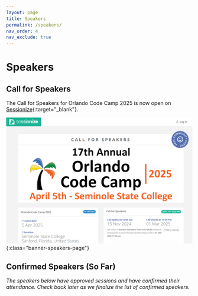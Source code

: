```yaml
---
layout: page
title: Speakers
permalink: /speakers/
nav_order: 4
nav_exclude: true
---
```


# Speakers

## Call for Speakers

The Call for Speakers for Orlando Code Camp 2025 is now open on [Sessionize](https://sessionize.com/orlando-code-camp-2025/){:target="_blank"}.

![Orlando Code Camp 2025 - Call for Speakers](/assets/img/banners/2025%20Code%20Camp%20-%20Call%20for%20Speakers.png "Orlando Code Camp 2025 - Call for Speakers"){:class="banner-speakers-page"}

## Confirmed Speakers (So Far)

<em>The speakers below have approved sessions and have confirmed their attendance. Check back later as we finalize the list of confirmed speakers.</em>

<script type="text/javascript" src="https://sessionize.com/api/v2/ofd7i82z/view/Speakers"></script>
